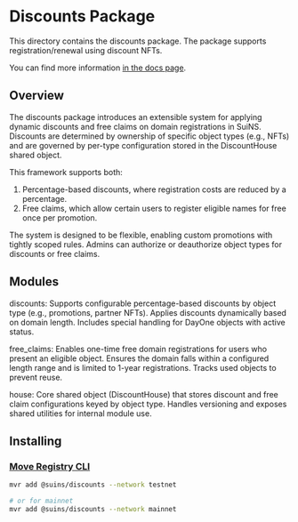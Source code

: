 # Discounts Package

This directory contains the discounts package. The package supports registration/renewal using discount NFTs.

You can find more information
[in the docs page](https://docs.suins.io/).

## Overview

The discounts package introduces an extensible system for applying dynamic discounts and free claims on domain registrations in SuiNS. Discounts are determined by ownership of specific object types (e.g., NFTs) and are governed by per-type configuration stored in the DiscountHouse shared object.

This framework supports both:

1. Percentage-based discounts, where registration costs are reduced by a percentage.
2. Free claims, which allow certain users to register eligible names for free once per promotion.

The system is designed to be flexible, enabling custom promotions with tightly scoped rules. Admins can authorize or deauthorize object types for discounts or free claims.

## Modules

discounts: Supports configurable percentage-based discounts by object type (e.g., promotions, partner NFTs). Applies discounts dynamically based on domain length. Includes special handling for DayOne objects with active status.

free_claims: Enables one-time free domain registrations for users who present an eligible object. Ensures the domain falls within a configured length range and is limited to 1-year registrations. Tracks used objects to prevent reuse.

house: Core shared object (DiscountHouse) that stores discount and free claim configurations keyed by object type. Handles versioning and exposes shared utilities for internal module use.

## Installing

### [Move Registry CLI](https://docs.suins.io/move-registry)

```bash
mvr add @suins/discounts --network testnet

# or for mainnet
mvr add @suins/discounts --network mainnet
```
